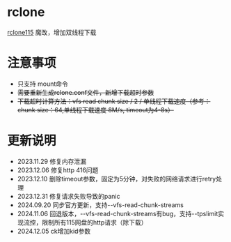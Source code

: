 # rclone
[rclone115](https://github.com/gaoyb7/rclone-release) 魔改，增加双线程下载
# 注意事项
* 只支持 mount命令
* ~~需要重新生成rclone.conf文件，新增下载超时参数~~
* ~~下载超时计算方法：vfs read chunk size / 2 / 单线程下载速度（参考：chunk size：64,单线程下载速度 8M/s, timeout为4-8s）~~
# 更新说明
* 2023.11.29  修复内存泄漏
* 2023.12.06  修复http 416问题
* 2023.12.10  删除timeout参数，固定为5分钟，对失败的网络请求进行retry处理
* 2023.12.31  修复请求失败导致的panic
* 2024.09.20  同步官方更新，支持--vfs-read-chunk-streams
* 2024.11.06  回退版本，--vfs-read-chunk-streams有bug，支持--tpslimit实现流控，限制所有115网盘的http请求（除下载）
* 2024.12.05  ck增加kid参数
